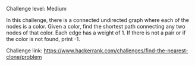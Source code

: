 Challenge level: Medium

In this challenge, there is a connected undirected graph where each of the nodes is a color. Given a color, find the shortest path connecting any two nodes of that color. Each edge has a weight of 1. If there is not a pair or if the color is not found, print -1.


Challenge link: https://www.hackerrank.com/challenges/find-the-nearest-clone/problem
